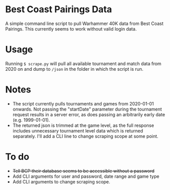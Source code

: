 # Best Coast Pairings Data
A simple command line script to pull Warhammer 40K data from Best Coast Pairings. This currently seems to work without valid login data.

# Usage
Running ```$ scrape.py``` will pull all available tournament and match data from 2020 on and dump to ```/json``` in the folder in which the script is run.

# Notes
- The script currently pulls tournaments and games from 2020-01-01 onwards. Not passing the "startDate" parameter during the tournament request results in a server error, as does passing an arbitrarily early date (e.g. 1999-01-01).
- The returned json is trimmed at the game level, as the full response includes unnecessary tournament level data which is returned separately. I'll add a CLI line to change scraping scope at some point.

# To do
- ~~Tell BCP their database seems to be accessible without a password~~
- Add CLI arguments for user and password, date range and game type
- Add CLI arguments to change scraping scope.

